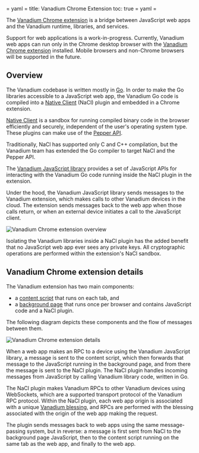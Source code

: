 = yaml =
title: Vanadium Chrome Extension
toc: true
= yaml =

The [Vanadium Chrome extension][] is a bridge between JavaScript web apps and
the Vanadium runtime, libraries, and services.

Support for web applications is a work-in-progress.  Currently, Vanadium web
apps can run only in the Chrome desktop browser with the [Vanadium Chrome
extension][] installed.  Mobile browsers and non-Chrome browsers will be
supported in the future.

## Overview

The Vanadium codebase is written mostly in [Go][].  In order to make the Go
libraries accessible to a JavaScript web app, the Vanadium Go code is compiled
into a [Native Client][] (NaCl) plugin and embedded in a Chrome extension.

[Native Client][] is a sandbox for running compiled binary code in
the browser efficiently and securely, independent of the user's operating
system type.  These plugins can make use of the [Pepper API][].

Traditionally, NaCl has supported only C and C++ compilation, but the Vanadium
team has extended the Go compiler to target NaCl and the Pepper API.

The [Vanadium JavaScript library][] provides a set of JavaScript APIs for
interacting with the Vanadium Go code running inside the NaCl plugin in the
extension.

Under the hood, the Vanadium JavaScript library sends messages to the Vanadium
extension, which makes calls to other Vanadium devices in the cloud.  The
extension sends messages back to the web app when those calls return, or when
an external device initiates a call to the JavaScript client.

![Vanadium Chrome extension overview](/images/chrome-extension-overview.svg)

Isolating the Vanadium libraries inside a NaCl plugin has the added benefit
that no JavaScript web app ever sees any private keys.  All cryptographic
operations are performed within the extension's NaCl sandbox.

## Vanadium Chrome extension details

The Vanadium extension has two main components:
  * a [content script][] that runs on each tab, and
  * a [background page][] that runs once per browser and contains JavaScript code and a NaCl plugin.

The following diagram depicts these components and the flow of messages between them.

![Vanadium Chrome extension details](/images/chrome-extension-detail.svg)

When a web app makes an RPC to a device using the Vanadium JavaScript library,
a message is sent to the content script, which then forwards that message to
the JavaScript running in the background page, and from there the message is
sent to the NaCl plugin.  The NaCl plugin handles incoming messages from
JavaScript by calling Vanadium library code, written in Go.

The NaCl plugin makes Vanadium RPCs to other Vanadium devices using WebSockets,
which are a supported transport protocol of the Vanadium RPC protocol.  Within
the NaCl plugin, each web app origin is associated with a unique [Vanadium
blessing][blessing], and RPCs are performed with the blessing associated with
the origin of the web app making the request.

The plugin sends messages back to web apps using the same message-passing
system, but in reverse: a message is first sent from NaCl to the background
page JavaScript, then to the content script running on the same tab as the web
app, and finally to the web app.

[background page]: https://developer.chrome.com/extensions/background_pages "Background Pages"
[blessing]: ../glossary.html#blessing
[content script]: https://developer.chrome.com/extensions/content_scripts "Content Scripts"
[Go]: http://golang.org/ "The Go Programming Language"
[Native Client]: https://developer.chrome.com/native-client "Native Client"
[Pepper API]: https://developer.chrome.com/native-client/c-api "Pepper API"
[Vanadium Chrome extension]: https://chrome.google.com/webstore/detail/jcaelnibllfoobpedofhlaobfcoknpap "Vanadium Chrome extension"
[Vanadium JavaScript library]: https://github.com/vanadium/js "Vanadium JavaScript"
